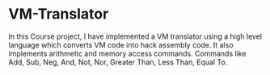 # VM-Translator
In this Course project, I have implemented a VM translator using  a high level language which converts VM code into hack  assembly code. It also implements arithmetic and memory access  commands. Commands like Add, Sub, Neg, And, Not, Nor,  Greater Than, Less Than, Equal To.
